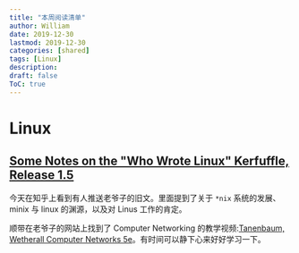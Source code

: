 ```yaml
---
title: "本周阅读清单"
author: William
date: 2019-12-30
lastmod: 2019-12-30
categories: [shared]
tags: [Linux]
description: 
draft: false
ToC: true
---
```


# Linux

## [Some Notes on the "Who Wrote Linux" Kerfuffle, Release 1.5](https://www.cs.vu.nl/~ast/brown/)

今天在知乎上看到有人推送老爷子的旧文。里面提到了关于 `*nix` 系统的发展、minix 与 linux 的渊源，以及对 Linus 工作的肯定。

顺带在老爷子的网站上找到了 Computer Networking 的教学视频:[Tanenbaum, Wetherall Computer Networks 5e](http://media.pearsoncmg.com/ph/streaming/esm/tanenbaum5e_videonotes/tanenbaum_videoNotes.html)。有时间可以静下心来好好学习一下。
